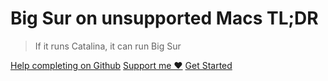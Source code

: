 <!-- _coverpage.md -->

# Big Sur on unsupported Macs TL;DR

> If it runs Catalina, it can run Big Sur

[Help completing on Github](https://github.com/4ndv/big-sur-unsupported-macs-tldr)
[Support me ♥](https://lynx.pink/buymeacoffee)
[Get Started](#introduction)
